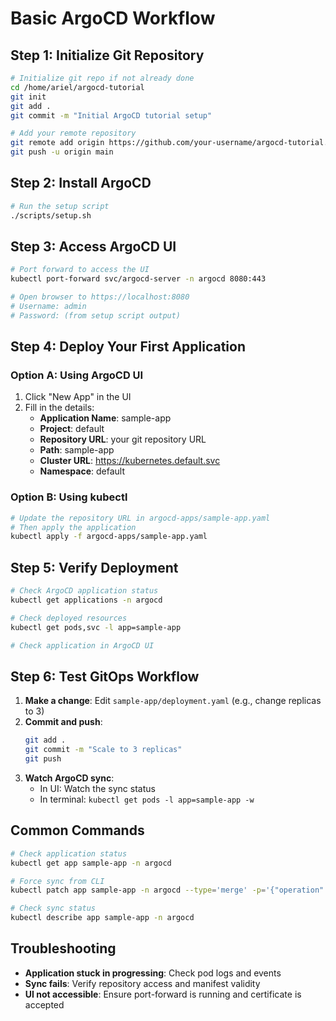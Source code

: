 # Basic ArgoCD Workflow

## Step 1: Initialize Git Repository

```bash
# Initialize git repo if not already done
cd /home/ariel/argocd-tutorial
git init
git add .
git commit -m "Initial ArgoCD tutorial setup"

# Add your remote repository
git remote add origin https://github.com/your-username/argocd-tutorial.git
git push -u origin main
```

## Step 2: Install ArgoCD

```bash
# Run the setup script
./scripts/setup.sh
```

## Step 3: Access ArgoCD UI

```bash
# Port forward to access the UI
kubectl port-forward svc/argocd-server -n argocd 8080:443

# Open browser to https://localhost:8080
# Username: admin
# Password: (from setup script output)
```

## Step 4: Deploy Your First Application

### Option A: Using ArgoCD UI
1. Click "New App" in the UI
2. Fill in the details:
   - **Application Name**: sample-app
   - **Project**: default
   - **Repository URL**: your git repository URL
   - **Path**: sample-app
   - **Cluster URL**: https://kubernetes.default.svc
   - **Namespace**: default

### Option B: Using kubectl
```bash
# Update the repository URL in argocd-apps/sample-app.yaml
# Then apply the application
kubectl apply -f argocd-apps/sample-app.yaml
```

## Step 5: Verify Deployment

```bash
# Check ArgoCD application status
kubectl get applications -n argocd

# Check deployed resources
kubectl get pods,svc -l app=sample-app

# Check application in ArgoCD UI
```

## Step 6: Test GitOps Workflow

1. **Make a change**: Edit `sample-app/deployment.yaml` (e.g., change replicas to 3)
2. **Commit and push**:
   ```bash
   git add .
   git commit -m "Scale to 3 replicas"
   git push
   ```
3. **Watch ArgoCD sync**: 
   - In UI: Watch the sync status
   - In terminal: `kubectl get pods -l app=sample-app -w`

## Common Commands

```bash
# Check application status
kubectl get app sample-app -n argocd

# Force sync from CLI
kubectl patch app sample-app -n argocd --type='merge' -p='{"operation":{"initiatedBy":{"username":"admin"},"sync":{"revision":"HEAD"}}}'

# Check sync status
kubectl describe app sample-app -n argocd
```

## Troubleshooting

- **Application stuck in progressing**: Check pod logs and events
- **Sync fails**: Verify repository access and manifest validity
- **UI not accessible**: Ensure port-forward is running and certificate is accepted

